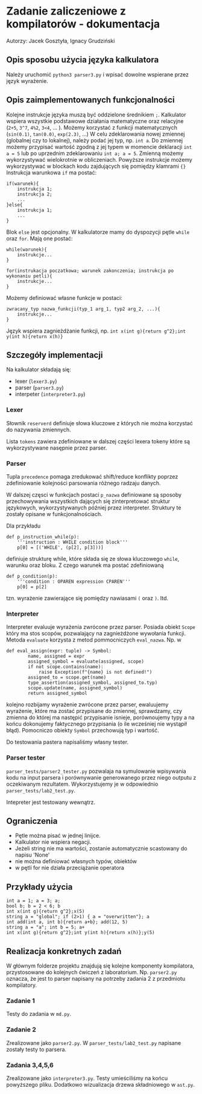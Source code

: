 # Zadanie zaliczeniowe z kompilatorów - dokumentacja
Autorzy: Jacek Gosztyła, Ignacy Grudziński


## Opis sposobu użycia języka kalkulatora

Należy uruchomić `python3 parser3.py` i wpisać dowolne wspierane przez język wyrażenie. 


## Opis zaimplementowanych funkcjonalności

Kolejne instrukcje języka muszą być oddzielone średnikiem `;`. 
Kalkulator wspiera wszystkie podstawowe działania matematyczne oraz relacyjne (`2+5`, `3^7`, `4%2`, `3<4`, ... ).
Możemy korzystać z funkcji matematycznych (`sin(0.1)`, `tan(0.0)`, `exp(2.3)`, ...)
W celu zdeklarowania nowej zmiennej (globalnej czy to lokalnej), należy podać jej typ, np. `int a`.
Do zmiennej możemy przypisać wartość zgodną z jej typem w momencie deklaracji `int a = 5` lub po uprzednim zdeklarowaniu `int a; a = 5`.
Zmienną możemy wykorzystywać wielokrotnie w obliczeniach. 
Powyższe instrukcje możemy wykorzystywać w blockach kodu zajdujących się pomiędzy klamrami `{}`
Instrukcja warunkowa `if` ma postać:
```
if(warunek){
    instrukcja 1;
    instrukcja 2;
    ...
}else{
    instrukcja 1;
    ...
}
```
Blok `else` jest opcjonalny. 
W kalkulatorze mamy do dyspozycji pętle `while` oraz `for`. Mają one postać:
```
while(warunek){
    instrukcje...
}
```
```
for(instrukacja poczatkowa; warunek zakonczenia; instrukcja po wykonaniu petli){
    instrukcje...
}
```
Możemy definiować własne funkcje w postaci:
```
zwracany_typ nazwa_funkcji(typ_1 arg_1, typ2 arg_2, ...){
    instrukcje...
}
```
Język wspiera zagnieżdżanie funkcji, np. `int x(int g){return g^2};int y(int h){return x(h)}`

## Szczegóły implementacji

Na kalkulator składają się:
- lexer (`lexer3.py`)
- parser (`parser3.py`)
- interpeter (`interpreter3.py`)

### Lexer

Słownik `reserverd` definiuje słowa kluczowe z których nie można korzystać do nazywania zmiennych. 

Lista `tokens` zawiera zdefiniowane w dalszej części lexera tokeny które są wykorzystywane nasępnie przez parser.

### Parser

Tupla `precedence` pomaga zredukować shift/reduce konflikty poprzez zdefiniowanie kolejności parsowania różnego radzaju danych. 

W dalszej częsci w funkcjach postaci `p_nazwa` definiowane są sposoby przechowywania wszystkich dających się zinterpretować struktur językowych, wykorzystywanych później przez interpreter. Struktury te zostały opisane w funkcjonalnościach.

Dla przykładu
```
def p_instruction_while(p):
    '''instruction : WHILE condition block'''
    p[0] = [('WHILE', (p[2], p[3]))]
```
definiuje strukturę while, które składa się ze słowa kluczowego `while`, warunku oraz bloku. Z czego warunek ma postać zdefiniowaną 
```
def p_condition(p):
    '''condition : OPAREN expression CPAREN'''
    p[0] = p[2]
```
tzn. wyrażenie zawierające się pomiędzy nawiasami `(` oraz `)`. Itd.

### Interpreter

Interpreter evaluuje wyrażenia zwrócone przez parser. Posiada obiekt `Scope` który ma stos scopów, pozwalający na zagnieżdżone wywołania funkcji. 
Metoda `evaluate` korzysta z metod pommocniczych `eval_nazwa`. Np. w 
```
def eval_assign(expr: tuple) -> Symbol:
        name, assigned = expr
        assigned_symbol = evaluate(assigned, scope)
        if not scope.contains(name):
            raise Exception(f"{name} is not defined!")
        assigned_to = scope.get(name)
        type_assertion(assigned_symbol, assigned_to.typ)
        scope.update(name, assigned_symbol)
        return assigned_symbol
```
kolejno rozbijamy wyrażenie zwrócone przez parser, ewaluujemy wyrażenie, które ma zostać przypisane do zmiennej, sprawdzamy, czy zmienna do której ma następić przypisanie isnieje, porównoujemy typy a na końcu dokonujemy faktycznego przypisania (o ile wcześniej nie wystąpił błąd). 
Pomocniczo obiekty `Symbol` przechowują typ i wartość.

Do testowania pastera napisaliśmy własny tester.
### Parser tester
`parser_tests/parser2_tester.py` pozwalaja na symulowanie wpisywania kodu na input parsera i porównywanie generowanego przez niego outputu z oczekiwanym rezultatem. Wykorzystujemy je w odpowiednio `parser_tests/lab2_test.py`.

Intepreter jest testowany wewnątrz. 



## Ograniczenia
- Pętle można pisać w jednej linijce. 
- Kalkulator nie wspiera negacji. 
- Jeżeli string nie ma wartości, zostanie automatycznie scastowany do napisu 'None'
- nie można definiować własnych typów, obiektów
- w pętli for nie działa przeciążanie operatora




## Przykłady użycia
```
int a = 1; a = 3; a;
bool b; b = 2 < 6; b
int x(int g){return g^2};x(5)
string a = "global"; if (2>1) { a = "overwritten"}; a
int add(int a, int b){return a+b}; add(12, 5)
string a = "a"; int b = 5; a+
int x(int g){return g^2};int y(int h){return x(h)};y(5)

```


## Realizacja konkretnych zadań
W głównym folderze projektu znajdują się kolejne komponenty kompilatora, przystosowane do kolejnych ćwiczeń z laboratorium. Np. `parser2.py` oznacza, że jest to parser napisany na potrzeby zadania 2 z przedmiotu kompilatory. 

### Zadanie 1 
Testy do zadania w `md.py`. 

### Zadanie 2
Zrealizowane jako `parser2.py`.
W `parser_tests/lab2_test.py` napisane zostały testy to parsera. 

### Zadania 3,4,5,6
Zrealizowane jako `interpreter3.py`. 
Testy umieściliśmy na końcu powyższego pliku. 
Dodatkowo wizualizacja drzewa składniowego w `ast.py`.

